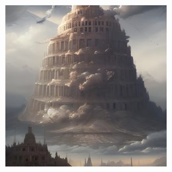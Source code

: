 <!-- comment -->
<!--
<img src="https://github.com/PatTheNoble/TestRepo/blob/main/Github-Profile-Gears.svg" alt="Gears">
-->
<img src="./Babylon.png" alt="Banner Image">
